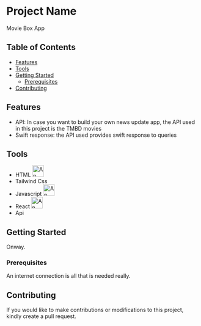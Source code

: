 # Project Name

Movie Box App

## Table of Contents

- [Features](#features)
- [Tools](#tools)
- [Getting Started](#getting-started)
  - [Prerequisites](#prerequisites)
- [Contributing](#contributing)

## Features

- API: In case you want to build your own news update app, the API used in this project is the TMBD movies 
- Swift response: the API used provides swift response to queries

## Tools

- HTML <img src="https://w7.pngwing.com/pngs/201/90/png-transparent-logo-html-html5.png" alt="An image of HTML logo" width="30" height="30">
- Tailwind Css
- Javascript <img src="https://www.freepnglogos.com/uploads/javascript-png/png-javascript-badge-picture-8.png" alt="An image of HTML logo" width="30" height="30">
- React <img src="https://encrypted-tbn0.gstatic.com/images?q=tbn:ANd9GcTD3h1yhtorfMUUYDa_O7XKVBE9L9s1hSXqDW-8BueCufC0xMwGAZggRsaAZCu6te4cBSk&usqp=CAU" alt="An image of HTML logo" width="30" height="30">
- Api

## Getting Started

Onway.

### Prerequisites

An internet connection is all that is needed really.

## Contributing

If you would like to make contributions or modifications to this project, kindly create a pull request.